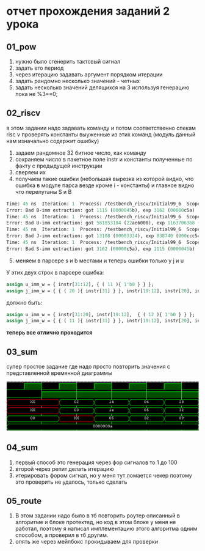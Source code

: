 # отчет прохождения заданий 2 урока

## 01_pow

1. нужно было сгенерить тактовый сигнал
2. задать его период
3. через итерацию задавать аргумент порядком итерации
4. задать рандомно несколько значений - четных
5. задать несколько значений делящихся на 3 используя генерацию пока не %3==0;

## 02_riscv

  в этом задании надо задавать команду и потом соответственно спекам risc v проверять константы выуженные из этих команд (модуль данный нам изначально содержит ошибку)

1.  задаем рандомное 32 битное число, как команду
2.  сохраняем число в пакетное поле instr и константы полученные по факту с предыдущей инструкции
3.  сверяем их
4.  получаем такие ошибки (небольшая вырезка из которой видно, что ошибка в модуле парса везде кроме i - константы) и главное видно что перепутаны S и  B

  ```tcl
  Time: 45 ns  Iteration: 1  Process: /testbench_riscv/Initial99_6  Scope: testbench_riscv.Block99_7  File: C:/Users/glkru/internship2/Internship/10_verif/lesson_2/02_riscv/testbench_riscv.sv Line: 120
  Error: Bad B-imm extraction: got 1115 (0000045b), exp 3162 (00000c5a)
  Time: 45 ns  Iteration: 1  Process: /testbench_riscv/Initial99_6  Scope: testbench_riscv.Block99_7  File: C:/Users/glkru/internship2/Internship/10_verif/lesson_2/02_riscv/testbench_riscv.sv Line: 126
  Error: Bad U-imm extraction: got 581853184 (22ae6000), exp 1163706368 (455cc000)
  Time: 45 ns  Iteration: 1  Process: /testbench_riscv/Initial99_6  Scope: testbench_riscv.Block99_7  File: C:/Users/glkru/internship2/Internship/10_verif/lesson_2/02_riscv/testbench_riscv.sv Line: 132
  Error: Bad J-imm extraction: got 13108 (00003334), exp 838740 (000ccc54)
  Time: 45 ns  Iteration: 1  Process: /testbench_riscv/Initial99_6  Scope: testbench_riscv.Block99_7  File: C:/Users/glkru/internship2/Internship/10_verif/lesson_2/02_riscv/testbench_riscv.sv Line: 138
  Error: Bad S-imm extraction: got 3162 (00000c5a), exp 1115 (0000045b)
  ```
5. меняем в парсере s и  b местами и теперь ошибки только у j и u

У этих двух строк в парсере ошибка:

```sv
assign u_imm_w = { instr[31:12], { ( 11 ){ 1'b0 } } };
assign j_imm_w = { { ( 20 ){ instr[31] } }, instr[19:12], instr[20], instr[24:21], 1'b0 };
```

должно быть:
```sv
assign u_imm_w = { instr[31:20], instr[19:12],  { ( 12 ){ 1'b0 } } };
assign j_imm_w = { { ( 11 ){ instr[31] } }, instr[19:12], instr[20], instr[30:21], 1'b0 };
```

**теперь все отлично проходится**


## 03_sum

  супер простое задание где надо просто повторить значения с представленной времянной диаграммы



  ![](../pic/03_sum.png)

## 04_sum

1. первый способ это генерация через фор сигналов то 1 до 100
2. второй через репит делать итерацию
3. итерировать фором сигнал, но у меня тут ломается чекер поэтому это проверить не удалось, только сделать


## 05_route

1. В этом задании надо было в тб повторить роутер описанный в алгоритме и блоке протектед, но код в этом блоке у меня не работал, поэтому я написал имплементацию этого алгоритма одним способом, а проверил в тб другим.
2. опять же через мейлбокс прокидываем для проверки
